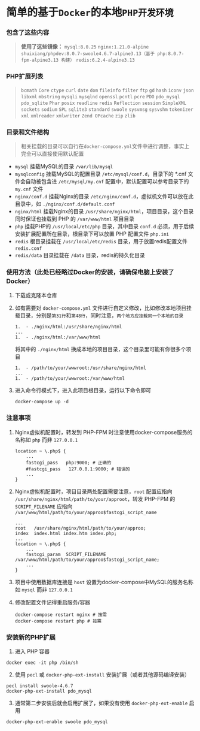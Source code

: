 
# 简单的基于`Docker`的本地`PHP开发环境`

### 包含了这些内容
> **使用了这些镜像：**
`mysql:8.0.25` 
`nginx:1.21.0-alpine` 
`shuixiang/phpdev:8.0.7-swoole4.6.7-alpine3.13（基于 php:8.0.7-fpm-alpine3.13 构建）` 
`redis:6.2.4-alpine3.13`

### PHP扩展列表
> `bcmath` `Core` `ctype` `curl` `date` `dom` `fileinfo` `filter` `ftp` `gd` `hash` `iconv` `json` `libxml` `mbstring` `mysqli` `mysqlnd` `openssl` `pcntl` `pcre` `PDO` `pdo_mysql` `pdo_sqlite` `Phar` `posix` `readline` `redis` `Reflection` `session` `SimpleXML` `sockets` `sodium` `SPL` `sqlite3` `standard` `swoole` `sysvmsg` `sysvshm` `tokenizer` `xml` `xmlreader` `xmlwriter` `Zend OPcache` `zip` `zlib`

### 目录和文件结构
> 相关挂载的目录可以自行在`docker-compose.yml`文件中进行调整，事实上完全可以直接使用默认配置
- `mysql` 挂载MySQL的目录 `/var/lib/mysql`
- `mysqlconfig` 挂载MySQL的配置目录 `/etc/mysql/conf.d`，目录下的 *.cnf 文件会自动被包含进 `/etc/mysql/my.cnf` 配置中，默认配置可以参考目录下的 `my.cnf` 文件
- `nginx/conf.d` 挂载Nginx的目录 `/etc/nginx/conf.d`，虚拟机文件可以放在此目录中，如 `./nginx/conf.d/default.conf`
- `nginx/html` 挂载Nginx的目录 `/usr/share/nginx/html`，项目目录，这个目录同时保证也挂载到 PHP 的 `/var/www/html` 项目目录
- `php` 挂载PHP的 `/usr/local/etc/php` 目录，其中目录 `conf.d` 必须，用于后续安装扩展配置所在目录，根目录下可以放置 PHP 配置文件 `php.ini`
- `redis` 根目录挂载在 `/usr/local/etc/redis` 目录，用于放置redis配置文件 `redis.conf`
- `redis/data` 目录挂载在 `/data` 目录，redis的持久化目录

### 使用方法（此处已经略过Docker的安装，请确保电脑上安装了Docker）
1. 下载或克隆本仓库
2. 如有需要对 `docker-compose.yml` 文件进行自定义修改，比如修改本地项目挂载目录，分别是`第31行`和`第48行`，同时注意，`两个地方应挂载同一个本地的目录`
   
    ```
    1.  - ./nginx/html:/usr/share/nginx/html
    ...
    1.  - ./nginx/html:/var/www/html
    ```
    将其中的 `./nginx/html` 换成本地的项目目录，这个目录里可能有你很多个项目

    ```
    1.  - /path/to/your/wwwroot:/usr/share/nginx/html
    ...
    1.  - /path/to/your/wwwroot:/var/www/html
    ```
3. 进入命令行模式下，进入此项目根目录，运行以下命令即可
    ```
    docker-compose up -d
    ```

### 注意事项
1. Nginx虚拟机配置时，转发到 PHP-FPM 时注意使用docker-compose服务的名称如 `php` 而非 `127.0.0.1`
    ```
    location ~ \.php$ {
        ...
        fastcgi_pass   php:9000; # 正确的
        #fastcgi_pass   127.0.0.1:9000; # 错误的
        ...
    }
    ```
2. Nginx虚拟机配置时，项目目录两处配置需要注意，`root` 配置应指向 `/usr/share/nginx/html/path/to/your/approot`，转发 PHP-FPM 的 `SCRIPT_FILENAME` 应指向 `/var/www/html/path/to/your/approo$fastcgi_script_name`
   
    ```
    ...
    root   /usr/share/nginx/html/path/to/your/approo;
    index  index.html index.htm index.php;
    ...
    location ~ \.php$ {
        ...
        fastcgi_param  SCRIPT_FILENAME  /var/www/html/path/to/your/approo$fastcgi_script_name;
        ...
    }
    ```

3. 项目中使用数据库连接是 `host` 设置为docker-compose中MySQL的服务名称如 `mysql` 而非 `127.0.0.1`
4. 修改配置文件记得重启服务/容器
   ```
   docker-compose restart nginx # 按需
   docker-compose restart php # 按需
   ```

### 安装新的PHP扩展
1. 进入 PHP 容器
```
docker exec -it php /bin/sh
```
2. 使用 `pecl` 或 `docker-php-ext-install` 安装扩展（或者其他源码编译安装）
```
pecl install swoole-4.6.7
docker-php-ext-install pdo_mysql
```
3. 通常第二步安装后就会启用扩展了，如果没有使用 `docker-php-ext-enable` 启用
```
docker-php-ext-enable swoole pdo_mysql
```